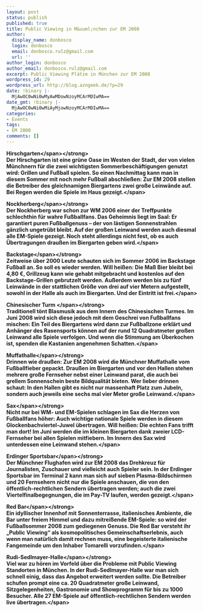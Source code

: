 ```yaml
---
layout: post
status: publish
published: true
title: Public Viewing in M&uuml;nchen zur EM 2008
author:
  display_name: donbosco
  login: donbosco
  email: donbosco.rulz@gmail.com
  url: ''
author_login: donbosco
author_email: donbosco.rulz@gmail.com
excerpt: Public Viewing Plätze in München zur EM 2008
wordpress_id: 29
wordpress_url: http://blog.azngeek.de/?p=29
date: !binary |-
  MjAwOC0wNi0wMyAwMDowNzoyMCArMDIwMA==
date_gmt: !binary |-
  MjAwOC0wNi0wMiAyMjowNzoyMCArMDIwMA==
categories:
- Events
tags:
- EM 2008
comments: []
---
```

<p><strong><span class="marketplace_teaser_titles">Hirschgarten<&#47;span><&#47;strong><br />
<span class="teaser_text_sm">Der Hirschgarten ist eine gr&uuml;ne Oase im Westen der Stadt, der von vielen M&uuml;nchnern f&uuml;r die zwei wichtigsten Sommerbesch&auml;ftigungen genutzt wird: Grillen und Fu&szlig;ball spielen. So einen Nachmittag kann man in diesem Sommer mit noch mehr Fu&szlig;ball abschlie&szlig;en: Zur EM 2008 stellen die Betreiber des gleichnamigen Biergartens zwei gro&szlig;e Leinw&auml;nde auf. Bei Regen werden die Spiele im Haus gezeigt.<&#47;span></p>
<p><strong><span class="marketplace_teaser_titles">Nockherberg<&#47;span><&#47;strong><br />
<span class="teaser_text_sm">Der Nockherberg war schon zur WM 2006 einer der Treffpunkte schlechthin f&uuml;r wahre Fu&szlig;ballfans. Das Geheimnis liegt im Saal: Er garantiert puren Fu&szlig;ballgenuss &ndash; der von l&auml;stigen Sonnenstrahlen g&auml;nzlich ungetr&uuml;bt bleibt. Auf der gro&szlig;en Leinwand werden auch diesmal alle EM-Spiele gezeigt. Noch steht allerdings nicht fest, ob es auch &Uuml;bertragungen drau&szlig;en im Biergarten geben wird.<&#47;span></p>
<p><strong><span class="marketplace_teaser_titles">Backstage<&#47;span><&#47;strong><br />
<span class="teaser_text_sm">Zeitweise &uuml;ber 2000 Leute schauten sich im Sommer 2006 im Backstage Fu&szlig;ball an. So soll es wieder werden. Will hei&szlig;en: Die Ma&szlig; Bier bleibt bei 4,80 &euro;, Grillzeug kann wie gehabt mitgebracht und kostenlos auf den Backstage-Grillen gebrutzelt werden. Au&szlig;erdem werden bis zu f&uuml;nf Leinw&auml;nde in der stattlichen Gr&ouml;&szlig;e von drei auf vier Metern aufgestellt, sowohl in der Halle als auch im Biergarten. Und der Eintritt ist frei.<&#47;span></p>
<p><strong><span class="marketplace_teaser_titles">Chinesischer Turm <&#47;span><&#47;strong><br />
<span class="teaser_text_sm">Traditionell t&ouml;nt Blasmusik aus dem Innern des Chinesischen Turmes. Im Juni 2008 wird sich diese jedoch mit dem Geschrei von Fu&szlig;ballfans mischen: Ein Teil des Biergartens wird dann zur Fu&szlig;ballzone erkl&auml;rt und Anh&auml;nger des Rasensports k&ouml;nnen auf der rund 12 Quadratmeter gro&szlig;en Leinwand alle Spiele verfolgen. Und wenn die Stimmung am &Uuml;berkochen ist, spenden die Kastanien angenehmen Schatten.<&#47;span></p>
<p><strong><span class="marketplace_teaser_titles">Muffathalle<&#47;span><&#47;strong><br />
<span class="teaser_text_sm">Drinnen wie drau&szlig;en: Zur EM 2008 wird die M&uuml;nchner Muffathalle vom Fu&szlig;ballfieber gepackt. Drau&szlig;en im Biergarten und vor den Hallen stehen mehrere gro&szlig;e Fernseher nebst einer Leinwand parat, die auch bei grellem Sonnenschein beste Bildqualit&auml;t bieten. Wer lieber drinnen schaut: In den Hallen gibt es nicht nur massenhaft Platz zum Jubeln, sondern auch jeweils eine sechs mal vier Meter gro&szlig;e Leinwand.<&#47;span></p>
<p><strong><span class="marketplace_teaser_titles">Sax<&#47;span><&#47;strong><br />
<span class="teaser_text_sm">Nicht nur bei WM- und EM-Spielen schlagen im Sax die Herzen von Fu&szlig;ballfans h&ouml;her: Auch wichtige nationale Spiele werden in diesem Glockenbachviertel-Juwel &uuml;bertragen. Will hei&szlig;en: Die echten Fans trifft man dort! Im Juni werden die im kleinen Biergarten dank zweier LCD-Fernseher bei allen Spielen mitfiebern. Im Innern des Sax wird unterdessen eine Leinwand stehen.<&#47;span></p>
<p><strong><span class="marketplace_teaser_titles">Erdinger Sportsbar<&#47;span><&#47;strong><br />
<span class="teaser_text_sm">Der M&uuml;nchner Flughafen wird zur EM 2008 das Drehkreuz f&uuml;r Journalisten, Zuschauer und vielleicht auch Spieler sein. In der Erdinger Sportsbar im Terminal 2 kann man sich auf sieben Plasma-Bildschirmen und 20 Fernsehern nicht nur die Spiele anschauen, die von den &ouml;ffentlich-rechtlichen Sendern &uuml;bertragen werden; auch die zwei Viertelfinalbegegnungen, die im Pay-TV laufen, werden gezeigt.<&#47;span></p>
<p><strong><span class="marketplace_teaser_titles">Red Bar<&#47;span><&#47;strong><br />
<span class="teaser_text_sm">Ein idyllischer Innenhof mit Sonnenterrasse, italienisches Ambiente, die Bar unter freiem Himmel und dazu mitrei&szlig;ende EM-Spiele: so wird der Fu&szlig;ballsommer 2008 zum gediegenen Genuss. Die Red Bar versteht ihr &bdquo;Public Viewing&ldquo; als kosmopolitisches Gemeinschaftserlebnis, auch wenn man nat&uuml;rlich damit rechnen muss, eine begeisterte italienische Fangemeinde um den Inhaber Tomarelli vorzufinden.<&#47;span></p>
<p><strong><span class="marketplace_teaser_titles">Rudi-Sedlmayer-Halle<&#47;span><&#47;strong><br />
<span class="teaser_text_sm">Viel war zu h&ouml;ren im Vorfeld &uuml;ber die Probleme mit Public Viewing Standorten in M&uuml;nchen. In der Rudi-Sedlmayer-Halle war man sich schnell einig, dass das Angebot erweitert werden sollte. Die Betreiber schufen prompt eine ca. 20 Quadratmeter gro&szlig;e Leinwand, Sitzgelegenheiten, Gastronomie und Showprogramm f&uuml;r bis zu 1000 Besucher. Alle 27 EM-Spiele auf &ouml;ffentlich-rechtlichen Sendern werden live &uuml;bertragen.<&#47;span></p>
